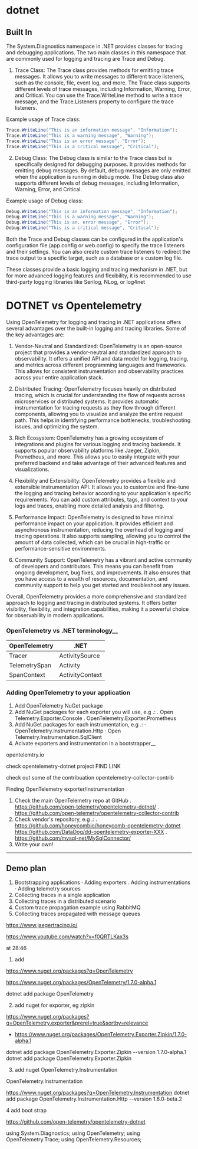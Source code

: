 # dotnet

## Built In

The System.Diagnostics namespace in .NET provides classes for tracing and debugging applications. The two main classes in this namespace that are commonly used for logging and tracing are Trace and Debug.

1. Trace Class: The Trace class provides methods for emitting trace messages. It allows you to write messages to different trace listeners, such as the console, file, event log, and more. The Trace class supports different levels of trace messages, including Information, Warning, Error, and Critical. You can use the Trace.WriteLine method to write a trace message, and the Trace.Listeners property to configure the trace listeners.

Example usage of Trace class:

```csharp
Trace.WriteLine("This is an information message", "Information");
Trace.WriteLine("This is a warning message", "Warning");
Trace.WriteLine("This is an error message", "Error");
Trace.WriteLine("This is a critical message", "Critical");
```

2. Debug Class: The Debug class is similar to the Trace class but is specifically designed for debugging purposes. It provides methods for emitting debug messages. By default, debug messages are only emitted when the application is running in debug mode. The Debug class also supports different levels of debug messages, including Information, Warning, Error, and Critical.

Example usage of Debug class:

```csharp
Debug.WriteLine("This is an information message", "Information");
Debug.WriteLine("This is a warning message", "Warning");
Debug.WriteLine("This is an. error message", "Error");
Debug.WriteLine("This is a critical message", "Critical");
```

Both the Trace and Debug classes can be configured in the application's configuration file (app.config or web.config) to specify the trace listeners and their settings. You can also create custom trace listeners to redirect the trace output to a specific target, such as a database or a custom log file.

These classes provide a basic logging and tracing mechanism in .NET, but for more advanced logging features and flexibility, it is recommended to use third-party logging libraries like Serilog, NLog, or log4net

# DOTNET vs Opentelemetry

Using OpenTelemetry for logging and tracing in .NET applications offers several advantages over the built-in logging and tracing libraries. Some of the key advantages are:

1. Vendor-Neutral and Standardized: OpenTelemetry is an open-source project that provides a vendor-neutral and standardized approach to observability. It offers a unified API and data model for logging, tracing, and metrics across different programming languages and frameworks. This allows for consistent instrumentation and observability practices across your entire application stack.

2. Distributed Tracing: OpenTelemetry focuses heavily on distributed tracing, which is crucial for understanding the flow of requests across microservices or distributed systems. It provides automatic instrumentation for tracing requests as they flow through different components, allowing you to visualize and analyze the entire request path. This helps in identifying performance bottlenecks, troubleshooting issues, and optimizing the system.

3. Rich Ecosystem: OpenTelemetry has a growing ecosystem of integrations and plugins for various logging and tracing backends. It supports popular observability platforms like Jaeger, Zipkin, Prometheus, and more. This allows you to easily integrate with your preferred backend and take advantage of their advanced features and visualizations.

4. Flexibility and Extensibility: OpenTelemetry provides a flexible and extensible instrumentation API. It allows you to customize and fine-tune the logging and tracing behavior according to your application's specific requirements. You can add custom attributes, tags, and context to your logs and traces, enabling more detailed analysis and filtering.

5. Performance Impact: OpenTelemetry is designed to have minimal performance impact on your application. It provides efficient and asynchronous instrumentation, reducing the overhead of logging and tracing operations. It also supports sampling, allowing you to control the amount of data collected, which can be crucial in high-traffic or performance-sensitive environments.

6. Community Support: OpenTelemetry has a vibrant and active community of developers and contributors. This means you can benefit from ongoing development, bug fixes, and improvements. It also ensures that you have access to a wealth of resources, documentation, and community support to help you get started and troubleshoot any issues.

Overall, OpenTelemetry provides a more comprehensive and standardized approach to logging and tracing in distributed systems. It offers better visibility, flexibility, and integration capabilities, making it a powerful choice for observability in modern applications.

### OpenTelemetry vs .NET terminology__
| OpenTelemetry |  .NET |
|---------------|-------|
|Tracer|ActivitySource|
|TelemetrySpan|Activity|
|SpanContext|ActivityContext|


### Adding OpenTelemetry to your application
1. Add OpenTelemetry NuGet package
2. Add NuGet packages for each exporter you will use, e.g .:
. Open Telemetry.Exporter.Console
. OpenTelemetry.Exporter.Prometheus
3. Add NuGet packages for each instrumentation, e.g .:
· OpenTelemetry.Instrumentation.Http
· Open Telemetry.Instrumentation.SqlClient
4. Acivate exporters and instrumentation in a bootstrapper__

opentelemtry.io 

check opentelemetry-dotnet project FIND LINK

check out some of the contribuation
 opentelemetry-collector-contrib


 Finding OpenTelemetry exporter/instrumentation
1. Check the main OpenTelemetry repo at GitHub
. https://github.com/open-telemetry/opentelemetry-dotnet/
. https://github.com/open-telemetry/opentelemetry-collector-contrib
2. Check vendor's repository, e.g .:
. https://github.com/honeycombio/honeycomb-opentelemetry-dotnet
. https://github.com/DataDog/dd-opentelemetry-exporter-XXX
. https://github.com/mysql-net/MySqlConnector/
3. Write your own!

----------------

## Demo plan
1. Bootstrapping applications
· Adding exporters
. Adding instrumentations
· Adding telemetry sources
2. Collecting traces in a single application
3. Collecting traces in a distributed scenario
4. Custom trace propagation example using RabbitMQ
5. Collecting traces propagated with message queues


https://www.jaegertracing.io/

https://www.youtube.com/watch?v=f0QRTLKax3s

at 28:46


1. add 

https://www.nuget.org/packages?q=OpenTelemetry

https://www.nuget.org/packages/OpenTelemetry/1.7.0-alpha.1

dotnet add package OpenTelemetry

2. add nuget for exporter, eg zipkin

https://www.nuget.org/packages?q=OpenTelemetry.exporter&prerel=true&sortby=relevance

- https://www.nuget.org/packages/OpenTelemetry.Exporter.Zipkin/1.7.0-alpha.1

dotnet add package OpenTelemetry.Exporter.Zipkin --version 1.7.0-alpha.1
dotnet add package OpenTelemetry.Exporter.Zipkin



3. add nuget OpenTelemetry.Instrumentation

OpenTelemetry.Instrumentation

https://www.nuget.org/packages?q=OpenTelemetry.Instrumentation
dotnet add package OpenTelemetry.Instrumentation.Http --version 1.6.0-beta.2

4 add boot strap


https://github.com/open-telemetry/opentelemetry-dotnet


using System.Diagnostics;
using OpenTelemetry;
using OpenTelemetry.Trace;
using OpenTelemetry.Resources;